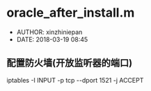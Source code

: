 #  oracle_after_install.m
 - AUTHOR: xinzhiniepan
 - DATE: 2018-03-19 08:45

## 配置防火墙(开放监听器的端口)
 iptables -I INPUT -p tcp  --dport  1521 -j ACCEPT

